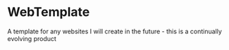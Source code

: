 WebTemplate
===========

A template for any websites I will create in the future - this is a continually evolving product
